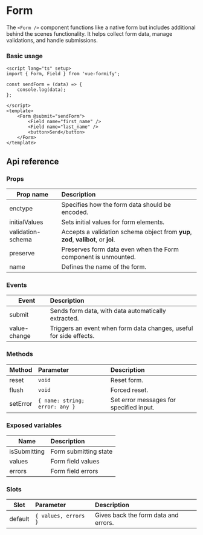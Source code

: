 # Form
The `<Form />` component functions like a native form but includes additional behind the scenes functionality. It helps collect form data, manage validations, and handle submissions.

### Basic usage
```vue
<script lang="ts" setup>
import { Form, Field } from 'vue-formify';

const sendForm = (data) => {
	console.log(data);
};

</script>
<template>
	<Form @submit="sendForm">
		<Field name="first_name" />
		<Field name="last_name" />
		<button>Send</button>
	</Form>
</template>
```
## Api reference
### Props
| Prop name                 |      Description      |
| --------------------- | :----------- |
| enctype               | Specifies how the form data should be encoded. |
| initialValues               | Sets initial values for form elements. |
| validation-schema     | Accepts a validation schema object from **yup**, **zod**, **valibot**, or **joi**. |
| preserve     | Preserves form data even when the Form component is unmounted. |
| name     | Defines the name of the form. |

### Events
| Event                 |      Description      |
| -------------         | :----------- |
| submit               | Sends form data, with data automatically extracted. |
| value-change         | Triggers an event when form data changes, useful for side effects.  |

### Methods
| Method      |      Parameter      |        Description
| -------------  | :-------------------- | :-------------------- |
| reset      | `void` | Reset form. |
| flush      | `void` | Forced reset. |
| setError      | `{ name: string; error: any }` | Set error messages for specified input. |

### Exposed variables
| Name      |     Description
| -------------  | :-------------------- |
| isSubmitting      | Form submitting state |
| values      | Form field values |
| errors      | Form field errors |

### Slots
| Slot      |      Parameter      |        Description
| -------------  | :-------------------- | :-------------------- |
| default      | `{ values, errors }` | Gives back the form data and errors. |
